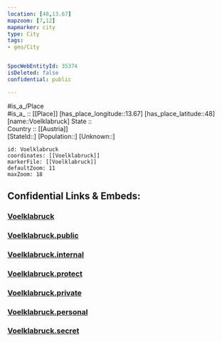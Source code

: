 ```yaml
---
location: [48,13.67] 
mapzoom: [7,12] 
mapmarker: city 
type: City
tags:
- geo/City


SpocWebEntityId: 35374
isDeleted: false
confidential: public

---
```

#is_a_/Place  
#is_a_ :: [[Place]] 
[has_place_longitude::13.67] 
[has_place_latitude::48] 
[name::Voelklabruck] 
State ::  
Country :: [[Austria]]  
[StateId::] 
[Population::] 
[Unknown::] 


```leaflet
id: Voelklabruck
coordinates: [[Voelklabruck]] 
markerFile: [[Voelklabruck]] 
defaultZoom: 11 
maxZoom: 18
```


## Confidential Links & Embeds: 

### [Voelklabruck](/_Standards/Earth/Continent/Europe/Europe~Central/Austria/Austrias_States/Oberösterreich/City/Voelklabruck.md) 

### [Voelklabruck.public](/_public/Earth/Continent/Europe/Europe~Central/Austria/Austrias_States/Oberösterreich/City/Voelklabruck.public.md) 

### [Voelklabruck.internal](/_internal/Earth/Continent/Europe/Europe~Central/Austria/Austrias_States/Oberösterreich/City/Voelklabruck.internal.md) 

### [Voelklabruck.protect](/_protect/Earth/Continent/Europe/Europe~Central/Austria/Austrias_States/Oberösterreich/City/Voelklabruck.protect.md) 

### [Voelklabruck.private](/_private/Earth/Continent/Europe/Europe~Central/Austria/Austrias_States/Oberösterreich/City/Voelklabruck.private.md) 

### [Voelklabruck.personal](/_personal/Earth/Continent/Europe/Europe~Central/Austria/Austrias_States/Oberösterreich/City/Voelklabruck.personal.md) 

### [Voelklabruck.secret](/_secret/Earth/Continent/Europe/Europe~Central/Austria/Austrias_States/Oberösterreich/City/Voelklabruck.secret.md)

